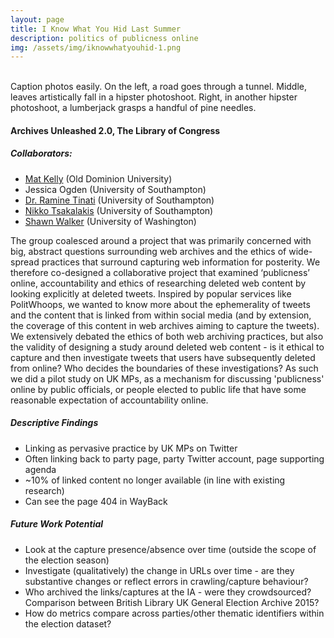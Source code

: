 ```yaml
---
layout: page
title: I Know What You Hid Last Summer
description: politics of publicness online
img: /assets/img/iknowwhatyouhid-1.png
---
```


<div class="img_row">
    <img class="col one left" src="{{ site.baseurl }}/assets/img/iknowwhatyouhid-1.png" alt="" title="Post-Its of Ethics"/>
    <img class="col one left" src="{{ site.baseurl }}/assets/img/iknowwhatyouhid-2.png" alt="" title="Findings"/>
    <img class="col one left" src="{{ site.baseurl }}/assets/img/iknowwhatyouhid-3.png" alt="" title="Hid or Lost?"/>
</div>
<div class="col three caption">
    Caption photos easily. On the left, a road goes through a tunnel. Middle, leaves artistically fall in a hipster photoshoot. Right, in another hipster photoshoot, a lumberjack grasps a handful of pine needles.
</div>

<h4>Archives Unleashed 2.0, The Library of Congress</h4>

<h5>Collaborators:</h5>

<ul>
	<li><a href="http://www.pages.drexel.edu/~mrk335/">Mat Kelly</a> (Old Dominion University)</li>
	<li>Jessica Ogden (University of Southampton)</li>
	<li><a href="https://www.ecs.soton.ac.uk/people/rt1r13">Dr. Ramine Tinati</a> (University of Southampton)</li>
	<li><a href="https://www.ecs.soton.ac.uk/people/nt4g14">Nikko Tsakalakis</a> (University of Southampton)</li>
	<li><a href="https://shawnw.io/">Shawn Walker</a> (University of Washington)</li>
</ul>

The group coalesced around a project that was primarily concerned with big, abstract questions surrounding web archives and the ethics of wide-spread practices that surround capturing web information for posterity. We therefore co-designed a collaborative project that examined ‘publicness’ online, accountability and ethics of researching deleted web content by looking explicitly at deleted tweets. Inspired by popular services like PolitWhoops, we wanted to know more about the ephemerality of tweets and the content that is linked from within social media (and by extension, the coverage of this content in web archives aiming to capture the tweets). We extensively debated the ethics of both web archiving practices, but also the validity of designing a study around deleted web content - is it ethical to capture and then investigate tweets that users have subsequently deleted from online? Who decides the boundaries of these investigations? As such we did a pilot study on UK MPs, as a mechanism for discussing 'publicness' online by public officials, or people elected to public life that have some reasonable expectation of accountability online.

<h5>Descriptive Findings</h5>

<ul>
<li>Linking as pervasive practice by UK MPs on Twitter</li>
<li>Often linking back to party page, party Twitter account, page supporting agenda</li>
<li>~10% of linked content no longer available (in line with existing research)</li>
<li>Can see the page 404 in WayBack</li>
</ul>

<h5>Future Work Potential</h5>

<ul>
	<li>Look at the capture presence/absence over time (outside the scope of the election season)</li>
	<li>Investigate (qualitatively) the change in URLs over time - are they substantive changes or reflect errors in crawling/capture behaviour?</li>
	<li>Who archived the links/captures at the IA - were they crowdsourced? Comparison between British Library UK General Election Archive 2015?</li>
	<li>How do metrics compare across parties/other thematic identifiers within the election dataset?</li>
</ul>




